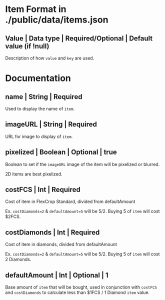 # Item Format in ./public/data/items.json

## Value | Data type | Required/Optional | Default value (if !null)
Description of how `value` and `key` are used.



# Documentation

## name | String | Required
Used to display the name of `item`.


## imageURL | String | Required 
URL for image to display of `item`.


## pixelized | Boolean | Optional | true
Boolean to set if the `imageURL` image of the item will be pixelized or blurred. 

2D items are best pixelized.


## costFCS | Int | Required
Cost of item in FlexCrop Standard, divided from defaultAmount

Ex. `costDiamonds=2` & `defaultAmount=5` will be 5/2. Buying 5 of `item` will cost $2FCS.


## costDiamonds | Int | Required
Cost of item in diamonds, divided from defaultAmount

Ex. `costDiamonds=2` & `defaultAmount=5` will be 5/2. Buying 5 of `item` will cost 2 Diamonds.


## defaultAmount | Int | Optional | 1
Base amount of `item` that will be bought, used in conjunction with `costFCS` and `costDiamonds` to calculate less than $1FCS / 1 Diamond `item` value.